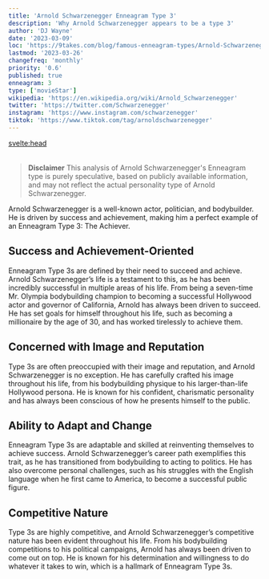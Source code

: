 ```yaml
---
title: 'Arnold Schwarzenegger Enneagram Type 3'
description: 'Why Arnold Schwarzenegger appears to be a type 3'
author: 'DJ Wayne'
date: '2023-03-09'
loc: 'https://9takes.com/blog/famous-enneagram-types/Arnold-Schwarzenegger'
lastmod: '2023-03-26'
changefreq: 'monthly'
priority: '0.6'
published: true
enneagram: 3
type: ['movieStar']
wikipedia: 'https://en.wikipedia.org/wiki/Arnold_Schwarzenegger'
twitter: 'https://twitter.com/Schwarzenegger'
instagram: 'https://www.instagram.com/schwarzenegger'
tiktok: 'https://www.tiktok.com/tag/arnoldschwarzenegger'
---
```


<svelte:head>

  <meta property="og:image" content="https://9takes.com/types/3s/Arnold-Schwarzenegger.webp" />
  <link rel="canonical" href="https://9takes.com/blog/famous-enneagram-types/Arnold-Schwarzenegger">
</svelte:head>
<script>
	import  PopCard  from "../../../lib/components/atoms/PopCard.svelte";
</script>
<div
	style="display: flex;
    justify-content: center;
margin: 1rem 0;"
>
	<PopCard
		image={`/types/3s/${'Arnold-Schwarzenegger'}.webp`}
		showIcon={false}
		text="Arnold Schwarzenegger"
		subtext=""
	/>
</div>

> **Disclaimer** This analysis of Arnold Schwarzenegger's Enneagram type is purely speculative, based on publicly available information, and may not reflect the actual personality type of Arnold Schwarzenegger.

<p class="firstLetter">Arnold Schwarzenegger is a well-known actor, politician, and bodybuilder. He is driven by success and achievement, making him a perfect example of an Enneagram Type 3: The Achiever.</p>

## Success and Achievement-Oriented

Enneagram Type 3s are defined by their need to succeed and achieve. Arnold Schwarzenegger’s life is a testament to this, as he has been incredibly successful in multiple areas of his life. From being a seven-time Mr. Olympia bodybuilding champion to becoming a successful Hollywood actor and governor of California, Arnold has always been driven to succeed. He has set goals for himself throughout his life, such as becoming a millionaire by the age of 30, and has worked tirelessly to achieve them.

## Concerned with Image and Reputation

Type 3s are often preoccupied with their image and reputation, and Arnold Schwarzenegger is no exception. He has carefully crafted his image throughout his life, from his bodybuilding physique to his larger-than-life Hollywood persona. He is known for his confident, charismatic personality and has always been conscious of how he presents himself to the public.

## Ability to Adapt and Change

Enneagram Type 3s are adaptable and skilled at reinventing themselves to achieve success. Arnold Schwarzenegger’s career path exemplifies this trait, as he has transitioned from bodybuilding to acting to politics. He has also overcome personal challenges, such as his struggles with the English language when he first came to America, to become a successful public figure.

## Competitive Nature

Type 3s are highly competitive, and Arnold Schwarzenegger’s competitive nature has been evident throughout his life. From his bodybuilding competitions to his political campaigns, Arnold has always been driven to come out on top. He is known for his determination and willingness to do whatever it takes to win, which is a hallmark of Enneagram Type 3s.

<div>
<script type="application/ld+json">
{
  "@context": "https://schema.org",
  "type": "Article",
  "author": {
    "type": "Person",
    "name": "DJ Wayne"
  },
  "dateModified": "2023-03-10",
  "datePublished": "2023-03-08",
  "description": "This article explores why Arnold Schwarzenegger appears to be a Type 3 in the Enneagram system, focusing on his success and achievement-oriented mindset, concern for his image and reputation, ability to adapt and change, and competitive nature.",
  "headline": "Arnold Schwarzenegger Enneagram Type 3",
  "image": {
    "type": "ImageObject",
    "height": 800,
    "url": "https://9takes.com/types/3s/Arnold-Schwarzenegger.webp",
    "width": 1200
  },
  "mainEntityOfPage": {
    "id": "https://9takes.com/blog/famous-enneagram-types/Arnold-Schwarzenegger",
    "type": "WebPage"
  },
  "mentions": {
    "type": "Person",
    "name": "Arnold Schwarzenegger",
    "sameAs": [
      "https://en.wikipedia.org/wiki/Arnold-Schwarzenegger",
      "https://www.instagram.com/schwarzenegger/",
      "https://twitter.com/Schwarzenegger"
    ]
  },
  "publisher": {
    "type": "Organization",
    "logo": {
      "type": "ImageObject",
      "height": 60,
      "url": "https://9takes.com/brand/darkRubix.png",
      "width": 600
    },
    "name": "9takes"
  }
}
</script>
</div>
